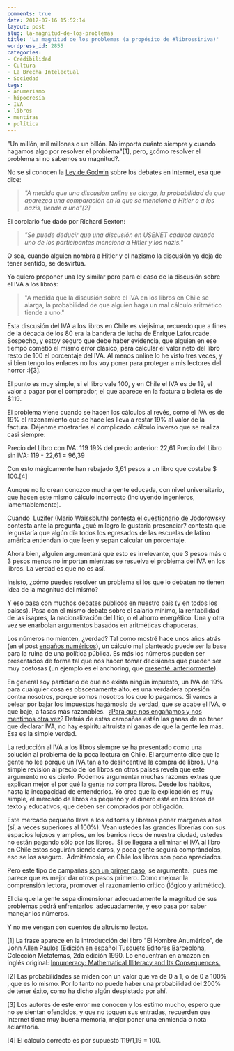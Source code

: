 ```yaml
---
comments: true
date: 2012-07-16 15:52:14
layout: post
slug: la-magnitud-de-los-problemas
title: 'La magnitud de los problemas (a propósito de #librossiniva)'
wordpress_id: 2855
categories:
- Credibilidad
- Cultura
- La Brecha Intelectual
- Sociedad
tags:
- anumerismo
- hipocresía
- IVA
- libros
- mentiras
- política
---
```


"Un millón, mil millones o un billón. No importa cuánto siempre y cuando hagamos algo por resolver el problema"[1], pero, ¿cómo resolver el problema si no sabemos su magnitud?.

No se si conocen la [Ley de Godwin](http://es.wikipedia.org/wiki/Ley_de_Godwin) sobre los debates en Internet, esa que dice:


> _"A medida que una discusión online se alarga, la probabilidad de que aparezca una comparación en la que se mencione a Hitler o a los nazis, tiende a uno"[2]_


El corolario fue dado por Richard Sexton:


> _"Se puede deducir que una discusión en USENET caduca cuando uno de los participantes menciona a Hitler y los nazis."_


O sea, cuando alguien nombra a Hitler y el nazismo la discusión ya deja de tener sentido, se desvirtúa.

Yo quiero proponer una ley similar pero para el caso de la discusión sobre el IVA a los libros:


> "A medida que la discusión sobre el IVA en los libros en Chile se alarga, la probabilidad de que alguien haga un mal cálculo aritmético tiende a uno."


Esta discusión del IVA a los libros en Chile es viejísima, recuerdo que a fines de la década de los 80 era la bandera de lucha de Enrique Lafourcade. Sospecho, y estoy seguro que debe haber evidencia, que alguien en ese tiempo cometió el mismo error clásico, para calcular el valor neto del libro resto de 100 el porcentaje del IVA. Al menos online lo he visto tres veces, y si bien tengo los enlaces no los voy poner para proteger a mis lectores del horror :)[3].

El punto es muy simple, si el libro vale 100, y en Chile el IVA es de 19, el valor a pagar por el comprador, el que aparece en la factura o boleta es de $119.

El problema viene cuando se hacen los cálculos al revés, como el IVA es de 19% el razonamiento que se hace les lleva a restar 19% al valor de la factura. Déjenme mostrarles el complicado  cálculo inverso que se realiza casi siempre:


Precio del Libro con IVA: 119
19% del precio anterior: 22,61
Precio del Libro sin IVA: 119 - 22,61 = 96,39


Con esto mágicamente han rebajado 3,61 pesos a un libro que costaba $ 100.[4]

Aunque no lo crean conozco mucha gente educada, con nivel universitario, que hacen este mismo cálculo incorrecto (incluyendo ingenieros, lamentablemente).

Cuando  Luzifer (Mario Waissbluth) [contesta el cuestionario de Jodorowsky](http://www.papeldigital.info/elsemanal/2012/07/08/01/paginas/022.pdf) contesta ante la pregunta ¿qué milagro le gustaría presenciar? contesta que le gustaría que algún día todos los egresados de las escuelas de latino américa entiendan lo que leen y sepan calcular un porcentaje.

Ahora bien, alguien argumentará que esto es irrelevante, que 3 pesos más o 3 pesos menos no importan mientras se resuelva el problema del IVA en los libros. La verdad es que no es así.

Insisto, ¿cómo puedes resolver un problema si los que lo debaten no tienen idea de la magnitud del mismo?

Y eso pasa con muchos debates públicos en nuestro país (y en todos los países). Pasa con el mismo debate sobre el salario mínimo, la rentabilidad de las isapres, la nacionalización del litio, o el ahorro energético. Una y otra vez se enarbolan argumentos basados en aritméticas chapuceras.

Los números no mienten, ¿verdad? Tal como mostré hace unos años atrás (en el post [engaños numéricos](http://www.lnds.net/blog/2009/08/enganos-numericos.html)), un cálculo mal planteado puede ser la base para la ruina de una política pública. Es más los números pueden ser presentados de forma tal que nos hacen tomar decisiones que pueden ser muy costosas (un ejemplo es el anchoring, que [presenté  anteriormente](http://www.lnds.net/blog/2011/07/decisiones-irracionales.html)).

En general soy partidario de que no exista ningún impuesto, un IVA de 19% para cualquier cosa es obscenamente alto, es una verdadera opresión contra nosotros, porque somos nosotros los que lo pagamos. Si vamos a pelear por bajar los impuestos hagámoslo de verdad, que se acabe el IVA, o que baje, a tasas más razonables.  ¿[Para que nos engañamos y nos mentimos otra vez](http://www.lnds.net/blog/2012/06/mentira.html)? Detrás de estas campañas están las ganas de no tener que declarar IVA, no hay espiritu altruista ni ganas de que la gente lea más. Esa es la simple verdad.

La reducción al IVA a los libros siempre se ha presentado como una solución al problema de la poca lectura en Chile. El argumento dice que la gente no lee porque un IVA tan alto desincentiva la compra de libros. Una simple revisión al precio de los libros en otros países revela que este argumento no es cierto. Podemos argumentar muchas razones extras que explican mejor el por qué la gente no compra libros. Desde los hábitos, hasta la incapacidad de entenderlos. Yo creo que la explicación es muy simple, el mercado de libros es pequeño y el dinero está en los libros de texto y educativos, que deben ser comprados por obligación.

Este mercado pequeño lleva a los editores y libreros poner márgenes altos (sí, a veces superiores al 100%). Vean ustedes las grandes librerías con sus espacios lujosos y amplios, en los barrios ricos de nuestra ciudad, ustedes no están pagando sólo por los libros.  Si se llegara a eliminar el IVA al libro en Chile estos seguirán siendo caros, y poca gente seguirá comprándolos, eso se los aseguro.  Admitámoslo, en Chile los libros son poco apreciados.

Pero este tipo de campañas [son un primer paso](http://www.material-ligero.cl/un-punto-de-partida-librossiniva/), se argumenta.  pues me parece que es mejor dar otros pasos primero. Como mejorar la comprensión lectora, promover el razonamiento crítico (lógico y aritmético).

El día que la gente sepa dimensionar adecuadamente la magnitud de sus problemas podrá enfrentarlos  adecuadamente, y eso pasa por saber manejar los números.

Y no me vengan con cuentos de altruismo lector.



[1] La frase aparece en la introducción del libro "El Hombre Anumérico", de John Allen Paulos (Edición en español Tusquets Editores Barceolona, Colección Metatemas, 2da edición 1990. Lo encuentran en amazon en inglés original: [Innumeracy: Mathematical Illiteracy and Its Consequences.](http://amzn.to/NDbUGo)

[2] Las probabilidades se miden con un valor que va de 0 a 1, o de 0 a 100% , que es lo mismo. Por lo tanto no puede haber una probabilidad del 200% de tener éxito, como ha dicho algún despistado por ahí.

[3] Los autores de este error me conocen y los estimo mucho, espero que no se sientan ofendidos, y que no toquen sus entradas, recuerden que internet tiene muy buena memoria, mejor poner una enmienda o nota aclaratoria.

[4] El cálculo correcto es por supuesto 119/1,19 = 100.
